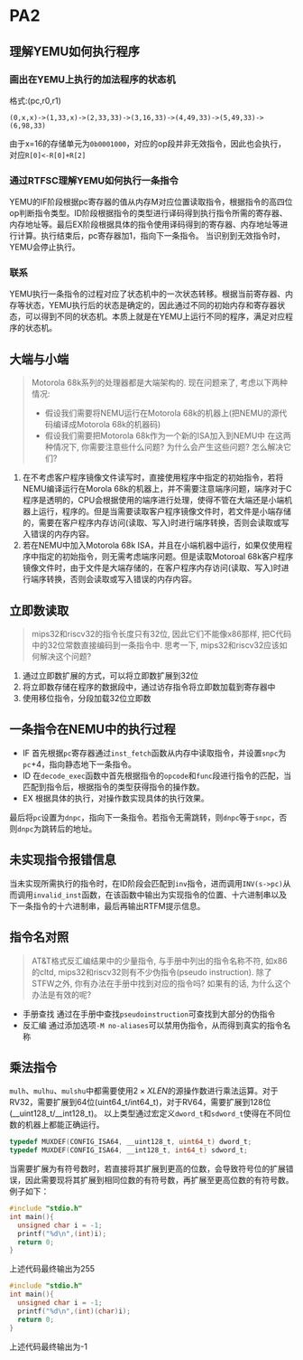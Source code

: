 # PA2

## 理解YEMU如何执行程序
### 画出在YEMU上执行的加法程序的状态机
格式:(pc,r0,r1)
```
(0,x,x)->(1,33,x)->(2,33,33)->(3,16,33)->(4,49,33)->(5,49,33)->(6,98,33)
```
由于x=16的存储单元为`0b0001000`，对应的op段并非无效指令，因此也会执行，对应`R[0]<-R[0]+R[2]`

### 通过RTFSC理解YEMU如何执行一条指令
YEMU的IF阶段根据pc寄存器的值从内存M对应位置读取指令，根据指令的高四位op判断指令类型。ID阶段根据指令的类型进行译码得到执行指令所需的寄存器、内存地址等。最后EX阶段根据具体的指令使用译码得到的寄存器、内存地址等进行计算。执行结束后，pc寄存器加1，指向下一条指令。
当识别到无效指令时，YEMU会停止执行。

### 联系
YEMU执行一条指令的过程对应了状态机中的一次状态转移。根据当前寄存器、内存等状态，YEMU执行后的状态是确定的，因此通过不同的初始内存和寄存器状态，可以得到不同的状态机。本质上就是在YEMU上运行不同的程序，满足对应程序的状态机。

## 大端与小端
> Motorola 68k系列的处理器都是大端架构的. 现在问题来了, 考虑以下两种情况:
> - 假设我们需要将NEMU运行在Motorola 68k的机器上(把NEMU的源代码编译成Motorola 68k的机器码)
> - 假设我们需要把Motorola 68k作为一个新的ISA加入到NEMU中
> 在这两种情况下, 你需要注意些什么问题? 为什么会产生这些问题? 怎么解决它们?

1. 在不考虑客户程序镜像文件读写时，直接使用程序中指定的初始指令，若将NEMU编译运行在Morola 68k的机器上，并不需要注意端序问题，端序对于C程序是透明的，CPU会根据使用的端序进行处理，使得不管在大端还是小端机器上运行，程序的。但是当需要读取客户程序镜像文件时，若文件是小端存储的，需要在客户程序内存访问(读取、写入)时进行端序转换，否则会读取或写入错误的内存内容。
2. 若在NEMU中加入Motorola 68k ISA，并且在小端机器中运行，如果仅使用程序中指定的初始指令，则无需考虑端序问题。但是读取Motoroal 68k客户程序镜像文件时，由于文件是大端存储的，在客户程序内存访问(读取、写入)时进行端序转换，否则会读取或写入错误的内存内容。

## 立即数读取
> mips32和riscv32的指令长度只有32位, 因此它们不能像x86那样, 把C代码中的32位常数直接编码到一条指令中. 思考一下, mips32和riscv32应该如何解决这个问题?

1. 通过立即数扩展的方式，可以将立即数扩展到32位
2. 将立即数存储在程序的数据段中，通过访存指令将立即数加载到寄存器中
3. 使用移位指令，分段加载32位立即数

## 一条指令在NEMU中的执行过程
- IF
  首先根据`pc`寄存器通过`inst_fetch`函数从内存中读取指令，并设置`snpc`为`pc`+4，指向静态地下一条指令。
- ID
  在`decode_exec`函数中首先根据指令的`opcode`和`func`段进行指令的匹配，当匹配到指令后，根据指令的类型获得指令的操作数。
- EX
  根据具体的执行，对操作数实现具体的执行效果。

最后将`pc`设置为`dnpc`，指向下一条指令。若指令无需跳转，则`dnpc`等于`snpc`，否则`dnpc`为跳转后的地址。


## 未实现指令报错信息
当未实现所需执行的指令时，在ID阶段会匹配到`inv`指令，进而调用`INV(s->pc)`从而调用`invalid_inst`函数，在该函数中输出为实现指令的位置、十六进制串以及下一条指令的十六进制串，最后再输出RTFM提示信息。


## 指令名对照
> AT&T格式反汇编结果中的少量指令, 与手册中列出的指令名称不符, 如x86的cltd, mips32和riscv32则有不少伪指令(pseudo instruction). 除了STFW之外, 你有办法在手册中找到对应的指令吗? 如果有的话, 为什么这个办法是有效的呢?

- 手册查找
  通过在手册中查找`pseudoinstruction`可查找到大部分的伪指令
- 反汇编
  通过添加选项`-M no-aliases`可以禁用伪指令，从而得到真实的指令名称

## 乘法指令
`mulh`、`mulhu`、`mulshu`中都需要使用$2\times XLEN$的源操作数进行乘法运算。对于RV32，需要扩展到64位(uint64_t/int64_t)，对于RV64，需要扩展到128位(__uint128_t/__int128_t)。
以上类型通过宏定义`dword_t`和`sdword_t`使得在不同位数的机器上都能正确运行。
```c
typedef MUXDEF(CONFIG_ISA64, __uint128_t, uint64_t) dword_t;
typedef MUXDEF(CONFIG_ISA64, __int128_t, int64_t) sdword_t;
```
当需要扩展为有符号数时，若直接将其扩展到更高的位数，会导致符号位的扩展错误，因此需要现将其扩展到相同位数的有符号数，再扩展至更高位数的有符号数。
例子如下：
```c
#include "stdio.h"
int main(){
  unsigned char i = -1;
  printf("%d\n",(int)i);
  return 0;
}
```
上述代码最终输出为255
```c
#include "stdio.h"
int main(){
  unsigned char i = -1;
  printf("%d\n",(int)(char)i);
  return 0;
}
```
上述代码最终输出为-1

